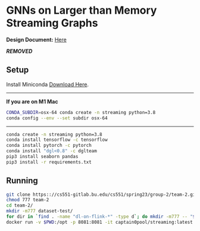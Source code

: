 # GNNs on Larger than Memory Streaming Graphs

**Design Document:** [Here](DESIGN.md)

***REMOVED***
## Setup
Install Miniconda [Download Here](https://docs.conda.io/en/latest/miniconda.html).

--------------
**If you are on M1 Mac**
```bash
CONDA_SUBDIR=osx-64 conda create -n streaming python=3.8
conda config --env --set subdir osx-64
```
--------------

```bash
conda create -n streaming python=3.8
conda install tensorflow -c tensorflow
conda install pytorch -c pytorch
conda install "dgl<0.8" -c dglteam
pip3 install seaborn pandas
pip3 install -r requirements.txt
```
## Running
```bash
git clone https:://cs551-gitlab.bu.edu/cs551/spring23/group-2/team-2.git
chmod 777 team-2
cd team-2/
mkdir -m777 dataset-test/
for dir in `find . -name "dl-on-flink-*" -type d`; do mkdir -m777 -- "$dir/target"; done;
docker run -v $PWD:/opt -p 8081:8081 -it captain0pool/streaming:latest /opt/run.sh
````
